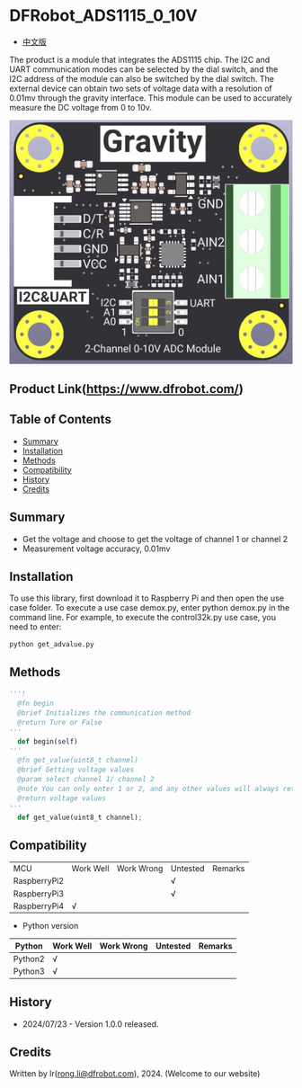 # DFRobot_ADS1115_0_10V
- [中文版](./README_CN.md)

The product is a module that integrates the ADS1115 chip. The I2C and UART communication modes can be selected by the dial switch, and the I2C address of the module can also be switched by the dial switch. The external device can obtain two sets of voltage data with a resolution of 0.01mv through the gravity interface. This module can be used to accurately measure the DC voltage from 0 to 10v.


![effect picture](../../resources/images/DFR1184-1.png) 

## Product Link(https://www.dfrobot.com/)

## Table of Contents

* [Summary](#Summary)
* [Installation](#Installation)
* [Methods](#Methods)
* [Compatibility](#Compatibility)
* [History](#History)
* [Credits](#Credits)

## Summary

  * Get the voltage and choose to get the voltage of channel 1 or channel 2
  * Measurement voltage accuracy, 0.01mv


## Installation
To use this library, first download it to Raspberry Pi and then open the use case folder. To execute a use case demox.py, enter python demox.py in the command line. For example, to execute the control32k.py use case, you need to enter:<br>

```
python get_advalue.py
```



## Methods

```python
'''!
  @fn begin
  @brief Initializes the communication method
  @return Ture or False
'''
  def begin(self)
'''
  @fn get_value(uint8_t channel)
  @brief Getting voltage values
  @param select channel 1/ channel 2
  @note You can only enter 1 or 2, and any other values will always return 0
  @return voltage values
'''
  def get_value(uint8_t channel);

```

## Compatibility
|              |           |            |          |         |
| ------------ | --------- | ---------- | -------- | ------- |
| MCU          | Work Well | Work Wrong | Untested | Remarks |
| RaspberryPi2 |           |            | √        |         |
| RaspberryPi3 |           |            | √        |         |
| RaspberryPi4 | √         |            |          |         |

- Python version

| Python  | Work Well | Work Wrong | Untested | Remarks |
| ------- | --------- | ---------- | -------- | ------- |
| Python2 | √         |            |          |         |
| Python3 | √         |            |          |         |


## History

- 2024/07/23 - Version 1.0.0 released.

## Credits

Written by lr(rong.li@dfrobot.com), 2024. (Welcome to our website)
